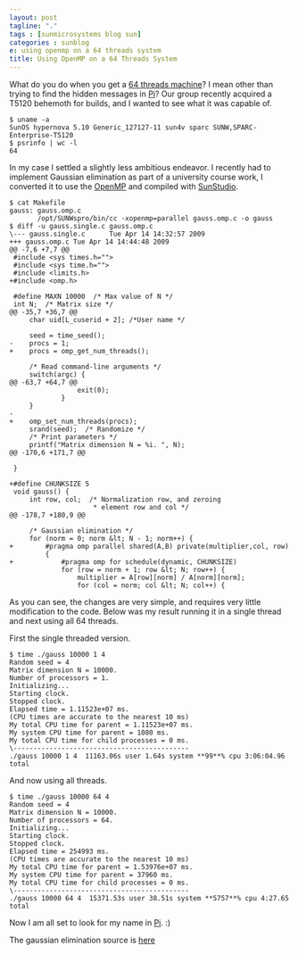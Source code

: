 ```yaml
---
layout: post
tagline: "."
tags : [sunmicrosystems blog sun]
categories : sunblog
e: using openmp on a 64 threads system
title: Using OpenMP on a 64 Threads System
---
```


What do you do when you get a [64 threads machine](http://www.sun.com/servers/coolthreads/t5120/)? I mean other than trying to find the hidden messages in
[Pi](http://en.wikipedia.org/wiki/Contact_%28novel%29%20)?
Our group recently acquired a T5120 behemoth for builds, and I wanted to see what it was capable of.  

```
$ uname -a  
SunOS hypernova 5.10 Generic_127127-11 sun4v sparc SUNW,SPARC-Enterprise-T5120
$ psrinfo | wc -l
64  
```

In my case I settled a slightly less ambitious endeavor. I recently had to implement Gaussian elimination as part of a university course work, I converted it to use the [OpenMP](http://openmp.org/wp/) and compiled with [SunStudio](http://developers.sun.com/solaris/articles/studio_openmp.html).

```
$ cat Makefile
gauss: gauss.omp.c  
       /opt/SUNWspro/bin/cc -xopenmp=parallel gauss.omp.c -o gauss  
$ diff -u gauss.single.c gauss.omp.c
\--- gauss.single.c      Tue Apr 14 14:32:57 2009  
+++ gauss.omp.c Tue Apr 14 14:44:48 2009  
@@ -7,6 +7,7 @@  
 #include <sys times.h="">  
 #include <sys time.h="">  
 #include <limits.h>  
+#include <omp.h>
 
 #define MAXN 10000  /* Max value of N */  
 int N;  /* Matrix size */  
@@ -35,7 +36,7 @@  
     char uid[L_cuserid + 2]; /*User name */

     seed = time_seed();  
-    procs = 1;  
+    procs = omp_get_num_threads();

     /* Read command-line arguments */  
     switch(argc) {  
@@ -63,7 +64,7 @@  
                 exit(0);  
             }  
     }  
-  
+    omp_set_num_threads(procs);  
     srand(seed);  /* Randomize */  
     /* Print parameters */  
     printf("Matrix dimension N = %i. ", N);  
@@ -170,6 +171,7 @@

 }

+#define CHUNKSIZE 5  
 void gauss() {  
     int row, col;  /* Normalization row, and zeroing  
                     * element row and col */  
@@ -178,7 +180,9 @@

     /* Gaussian elimination */  
     for (norm = 0; norm &lt; N - 1; norm++) {  
+        #pragma omp parallel shared(A,B) private(multiplier,col, row)  
         {  
+            #pragma omp for schedule(dynamic, CHUNKSIZE)  
             for (row = norm + 1; row &lt; N; row++) {  
                 multiplier = A[row][norm] / A[norm][norm];  
                 for (col = norm; col &lt; N; col++) {  

```


As you can see, the changes are very simple, and requires very little modification to the code. Below was my result running it in a single thread and next using all 64 threads.

 First the single threaded version.  

```
$ time ./gauss 10000 1 4
Random seed = 4  
Matrix dimension N = 10000.  
Number of processors = 1.  
Initializing...  
Starting clock.  
Stopped clock.  
Elapsed time = 1.11523e+07 ms.  
(CPU times are accurate to the nearest 10 ms)  
My total CPU time for parent = 1.11523e+07 ms.  
My system CPU time for parent = 1080 ms.  
My total CPU time for child processes = 0 ms.  
\--------------------------------------------  
./gauss 10000 1 4  11163.06s user 1.64s system **99**% cpu 3:06:04.96 total  
```

And now using all threads.  

```
$ time ./gauss 10000 64 4
Random seed = 4  
Matrix dimension N = 10000.  
Number of processors = 64.  
Initializing...  
Starting clock.  
Stopped clock.  
Elapsed time = 254993 ms.  
(CPU times are accurate to the nearest 10 ms)  
My total CPU time for parent = 1.53976e+07 ms.  
My system CPU time for parent = 37960 ms.  
My total CPU time for child processes = 0 ms.  
\--------------------------------------------  
./gauss 10000 64 4  15371.53s user 38.51s system **5757**% cpu 4:27.65 total  
```

Now I am all set to look for my name in [Pi](http://www.cs.berkeley.edu/~ejr/GSI/2000-spring/cs267/assignments/assignment1-results/flab/). :)

The gaussian elimination source is [here](/blue/resource/gauss.omp.c)
